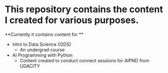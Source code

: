# This repository contains the content I created for various purposes.
**Currently it contains content for **
- Intro to Data Science (I2DS)
  - An undergrad course
- AI Programming with Python
  - Content created to conduct connect sessions for AIPND from UDACITY
